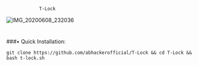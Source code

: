 
                T-Lock
![IMG_20200608_232036](https://user-images.githubusercontent.com/63346676/84063549-d59ea800-a9de-11ea-9706-e4ec2ee90d49.jpg)
#

###• Quick Installation:

```
git clone https://github.com/abhackerofficial/T-Lock && cd T-Lock && bash t-lock.sh
